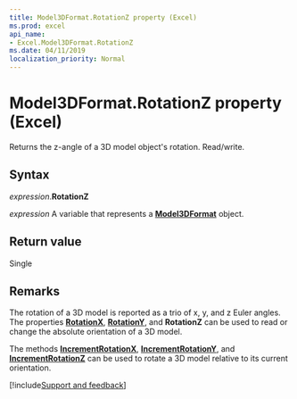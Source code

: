 ```yaml
---
title: Model3DFormat.RotationZ property (Excel)
ms.prod: excel
api_name:
- Excel.Model3DFormat.RotationZ
ms.date: 04/11/2019
localization_priority: Normal
---
```



# Model3DFormat.RotationZ property (Excel)

Returns the z-angle of a 3D model object's rotation. Read/write.

## Syntax

_expression_.**RotationZ**

_expression_ A variable that represents a **[Model3DFormat](Excel.Model3DFormat.md)** object.


## Return value

Single

## Remarks

The rotation of a 3D model is reported as a trio of x, y, and z Euler angles. The properties **[RotationX](Excel.Model3DFormat.RotationX.md)**, **[RotationY](Excel.Model3DFormat.RotationY.md)**, and **RotationZ** can be used to read or change the absolute orientation of a 3D model.  

The methods **[IncrementRotationX](Excel.Model3DFormat.IncrementRotationX.md)**, **[IncrementRotationY](Excel.Model3DFormat.IncrementRotationY.md)**, and **[IncrementRotationZ](Excel.Model3DFormat.IncrementRotationZ.md)** can be used to rotate a 3D model relative to its current orientation.





[!include[Support and feedback](~/includes/feedback-boilerplate.md)]